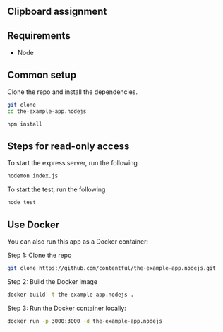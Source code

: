 ## Clipboard assignment 


## Requirements

* Node 


## Common setup

Clone the repo and install the dependencies.

```bash
git clone 
cd the-example-app.nodejs
```

```bash
npm install
```

## Steps for read-only access

To start the express server, run the following

```bash
nodemon index.js
```

To start the test, run the following

```bash
node test
```


## Use Docker
You can also run this app as a Docker container:

Step 1: Clone the repo

```bash
git clone https://github.com/contentful/the-example-app.nodejs.git
```

Step 2: Build the Docker image

```bash
docker build -t the-example-app.nodejs .
```

Step 3: Run the Docker container locally:

```bash
docker run -p 3000:3000 -d the-example-app.nodejs
```
